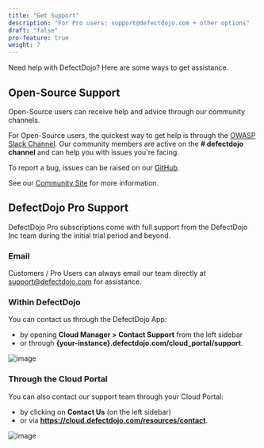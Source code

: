 ```yaml
---
title: "Get Support"
description: "For Pro users: support@defectdojo.com + other options"
draft: "false"
pro-feature: true
weight: 7
---
```


Need help with DefectDojo? Here are some ways to get assistance.

## Open-Source Support

Open-Source users can receive help and advice through our community channels.

For Open-Source users, the quickest way to get help is through the [OWASP Slack Channel](https://owasp.org/slack/invite).  Our community members are active on the **# defectdojo channel** and can help you with issues you're facing.

To report a bug, issues can be raised on our [GitHub](https://github.com/DefectDojo/django-DefectDojo).

See our [Community Site](https://defectdojo.com/community) for more information.

## DefectDojo Pro Support

DefectDojo Pro subscriptions come with full support from the DefectDojo Inc team during the initial trial period and beyond.

### Email

Customers / Pro Users can always email our team directly at [support@defectdojo.com](mailto:support@defectdojo.com) for assistance.

### Within DefectDojo

You can contact us through the DefectDojo App:

* by opening **Cloud Manager \> Contact Support** from the left sidebar
* or through **{your\-instance}.defectdojo.com/cloud\_portal/support**.

![image](images/contact_defectdojo_support.png)

### Through the Cloud Portal

You can also contact our support team through your Cloud Portal:

* by clicking on **Contact Us** (on the left sidebar)
* or via **<https://cloud.defectdojo.com/resources/contact>**.

![image](images/contact_defectdojo_support_2.png)
